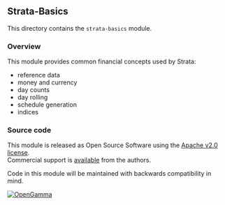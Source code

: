 Strata-Basics
-------------
This directory contains the `strata-basics` module.

### Overview

This module provides common financial concepts used by Strata:

* reference data
* money and currency
* day counts
* day rolling
* schedule generation
* indices


### Source code

This module is released as Open Source Software using the
[Apache v2.0 license](https://www.apache.org/licenses/LICENSE-2.0.html).  
Commercial support is [available](https://opengamma.com/) from the authors.

Code in this module will be maintained with backwards compatibility in mind.

[![OpenGamma](https://s3-eu-west-1.amazonaws.com/og-public-downloads/og-logo-alpha.png "OpenGamma")](https://opengamma.com/)
